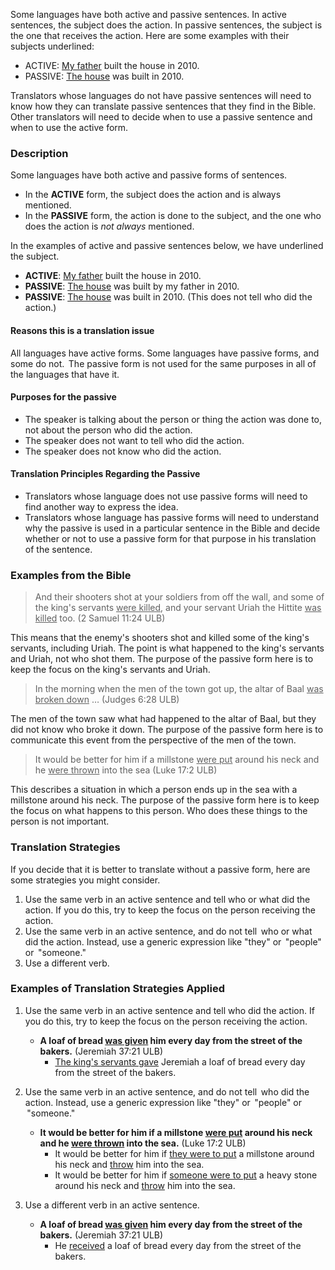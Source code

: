 
Some languages have both active and passive sentences. In active sentences, the subject does the action. In passive sentences, the subject is the one that receives the action. Here are some examples with their subjects underlined:

* ACTIVE: <u>My father</u> built the house in 2010. 
* PASSIVE: <u>The house</u>  was built in 2010. 

Translators whose languages do not have passive sentences will need to know how they can translate passive sentences that they find in the Bible. Other translators will need to decide when to use a passive sentence and when to use the active form.

### Description

Some languages have both active and passive forms of sentences.

* In the **ACTIVE** form, the subject does the action and is always mentioned.
* In the **PASSIVE** form, the action is done to the subject, and the one who does the action is *not always*  mentioned.

In the examples of active and passive sentences below, we have underlined the subject.

* **ACTIVE**: <u>My father</u>  built the house in 2010.
* **PASSIVE**: <u>The house</u>  was built by my father in 2010.
* **PASSIVE**: <u>The house</u>  was built in 2010. (This does not tell who did the action.)

#### Reasons this is a translation issue

All languages have active forms. Some languages have passive forms, and some do not. 
The passive form is not used for the same purposes in all of the languages that have it.

#### Purposes for the passive

* The speaker is talking about the person or thing the action was done to, not about the person who did the action.
* The speaker does not want to tell who did the action. 
* The speaker does not know who did the action.

#### Translation Principles Regarding the Passive

* Translators whose language does not use passive forms will need to find another way to express the idea. 
* Translators whose language has passive forms will need to understand why the passive is used in a particular sentence in the Bible and decide whether or not to use a passive form for that purpose in his translation of the sentence.

### Examples from the Bible

>And their shooters shot at your soldiers from off the wall, and some of the king's servants <u>were killed</u>, and your servant Uriah the Hittite <u>was killed</u> too. (2 Samuel 11:24 ULB) 

This means that the enemy's shooters shot and killed some of the king's servants, including Uriah. The point is what happened to the king's servants and Uriah, not who shot them. The purpose of the passive form here is to keep the focus on the king's servants and Uriah.

>In the morning when the men of the town got up, the altar of Baal <u>was broken down</u> … (Judges 6:28 ULB) 

The men of the town saw what had happened to the altar of Baal, but they did not know who broke it down. The purpose of the passive form here is to communicate this event from the perspective of the men of the town.

>It would be better for him if a millstone <u>were put</u> around his neck and he <u>were thrown</u> into the sea (Luke 17:2 ULB) 

This describes a situation in which a person ends up in the sea with a millstone around his neck. The purpose of the passive form here is to keep the focus on what happens to this person. Who does these things to the person is not important. 

### Translation Strategies

If you decide that it is better to translate without a passive form, here are some strategies you might consider.

1. Use the same verb in an active sentence and tell who or what did the action. If you do this, try to keep the focus on the  person receiving the action. 
1. Use the same verb in an active sentence, and do not tell  who or what did the action. Instead, use a generic expression like "they" or  "people" or  "someone." 
1. Use a different verb.

### Examples of Translation Strategies Applied

1. Use the same verb in an active sentence and tell who did the action. If you do this, try to keep the focus on the  person receiving the action.

    * **A loaf of bread <u>was given</u> him every day from the street of the bakers.**  (Jeremiah 37:21 ULB)
        * <u>The king's servants gave</u> Jeremiah a loaf of bread every day from the street of the bakers.

2. Use the same verb in an active sentence, and do not tell  who did the action. Instead, use a generic expression like "they" or  "people" or  "someone." 

    * **It would be better for him if a millstone <u>were put</u> around his neck and he <u>were thrown</u> into the sea.**  (Luke 17:2 ULB)
        * It would be better for him if <u>they were to put</u> a millstone around his neck and <u>throw</u> him into the sea.
        * It would be better for him if <u>someone were to put</u> a heavy stone around his neck and <u>throw</u> him into the sea.

3. Use a different verb in an active sentence. 

    * **A loaf of bread <u>was given</u> him every day from the street of the bakers.**  (Jeremiah 37:21 ULB)
        * He <u>received</u> a loaf of bread every day from the street of the bakers.

